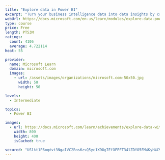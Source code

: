 ```yaml
---
title: "Explore data in Power BI"
excerpt: "Turn your business intelligence data into data insights by creating and configuring Power BI dashboards."
webUrl: https://docs.microsoft.com/en-us/learn/modules/explore-data-power-bi/
type: course
price: Free
length: PT53M
ratings:
  count: 4106
  average: 4.722114
heat: 55

provider:
  name: Microsoft Learn
  domain: microsoft.com
  images:
    - url: /assets/images/organizations/microsoft.com-50x50.jpg
      width: 50
      height: 50

levels:
  - Intermediate

topics:
  - Power BI

images:
  - url: https://docs.microsoft.com/learn/achievements/explore-data-with-power-bi-desktop-social.png
    width: 800
    height: 400
    isCached: true

secured: "USlkt1F6oqdvt3NgaIVC2Rns6zsQ5yc1X9Og7EfOFPFT34lZDYO5FM4KyH4C9+dbNfR02SKx2Z7bQpbsuom/R0gqw56raafMR9/DCPNtaX6bPNqj7cXJswm4kbpk4gTy/Oo1D1NEq7CeuCtYI9xUqC6x2Dqo1kP7urExPaXx9CxFeMmALeJjidbxYz7FBgr8FioNfebu+Ip5p5VhushEC41Zoqn4OJAigo4g+2hyQhlemelAXITMP6uxD1b2M6IAgFvylfdAUpHE44QhA0oTiTXGrBLtN8DSAXZvJ8BMH8soh9JolDe/0uALM3oChTFt/hoTGWzMvziB+8u/Iv8lyhuFtB2Zf3ZxaxIr+tFxKdccp2Lld16wNctr93EdoLyDxOHZlyx9O+uFdRWx9f2xF20u/cElHIfDZbEbwqVHFrw=;gsReyrow4pjH2t5qJijBow=="
---
```


